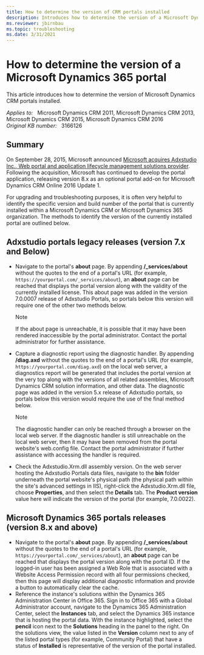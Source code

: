 ```yaml
---
title: How to determine the version of CRM portals installed
description: Introduces how to determine the version of a Microsoft Dynamics 365 portal.
ms.reviewer: jbirnbau
ms.topic: troubleshooting
ms.date: 3/31/2021
---
```

# How to determine the version of a Microsoft Dynamics 365 portal

This article introduces how to determine the version of Microsoft Dynamics CRM portals installed.

_Applies to:_ &nbsp; Microsoft Dynamics CRM 2011, Microsoft Dynamics CRM 2013, Microsoft Dynamics CRM 2015, Microsoft Dynamics CRM 2016  
_Original KB number:_ &nbsp; 3166126

## Summary

On September 28, 2015, Microsoft announced [Microsoft acquires Adxstudio Inc., Web portal and application lifecycle management solutions provider](https://blogs.microsoft.com/blog/2015/09/28/microsoft-acquires-adxstudio-inc-web-portal-and-application-lifecycle-management-solutions-provider/). Following the acquisition, Microsoft has continued to develop the portal application, releasing version 8.x as an optional portal add-on for Microsoft Dynamics CRM Online 2016 Update 1.

For upgrading and troubleshooting purposes, it is often very helpful to identify the specific version and build number of the portal that is currently installed within a Microsoft Dynamics CRM or Microsoft Dynamics 365 organization. The methods to identify the version of the currently installed portal are outlined below.

## Adxstudio portals legacy releases (version 7.x and Below)

- Navigate to the portal's **about** page.  By appending **/_services/about** without the quotes to the end of a portal's URL (for example, `https://yourportal.com/_services/about`), an **about** page can be reached that displays the portal version along with the validity of the currently installed license. This about page was added in the version 7.0.0007 release of Adxstudio Portals, so portals below this version will require one of the other two methods below.

  > [!NOTE]
  > If the about page is unreachable, it is possible that it may have been rendered inaccessible by the portal administrator. Contact the portal administrator for further assistance.

- Capture a diagnostic report using the diagnostic handler. By appending **/diag.axd** without the quotes to the end of a portal's URL (for example, `https://yourportal.com/diag.axd`) on the local web server, a diagnostics report will be generated that includes the portal version at the very top along with the versions of all related assemblies, Microsoft Dynamics CRM solution information, and other data. The diagnostic page was added in the version 5.x release of Adxstudio portals, so portals below this version would require the use of the final method below.

  > [!NOTE]
  > The diagnostic handler can only be reached through a browser on the local web server. If the diagnostic handler is still unreachable on the local web server, then it may have been removed from the portal website's web.config file. Contact the portal administrator if further assistance with accessing the handler is required.

- Check the Adxstudio.Xrm.dll assembly version. On the web server hosting the Adxstudio Portals data files, navigate to the **bin** folder underneath the portal website's physical path (the physical path within the site's advanced settings in IIS), right-click the Adxstudio.Xrm.dll file, choose **Properties**, and then select the **Details** tab. The **Product version** value here will indicate the version of the portal (for example, 7.0.0022).

## Microsoft Dynamics 365 portals releases (version 8.x and above)

- Navigate to the portal's **about** page. By appending **/_services/about** without the quotes to the end of a portal's URL (for example, `https://yourportal.com/_services/about`), an **about** page can be reached that displays the portal version along with the portal ID. If the logged-in user has been assigned a Web Role that is associated with a Website Access Permission record with all four permissions checked, then this page will display additional diagnostic information and provide a button to automatically clear the cache.
- Reference the instance's solutions within the Dynamics 365 Administration Center in Office 365. Sign in to Office 365 with a Global Administrator account, navigate to the Dynamics 365 Administration Center, select the **Instances** tab, and select the Dynamics 365 instance that is hosting the portal data. With the instance highlighted, select the **pencil** icon next to the **Solutions** heading in the panel to the right. On the solutions view, the value listed in the **Version** column next to any of the listed portal types (for example, Community Portal) that have a status of **Installed** is representative of the version of the portal installed.
